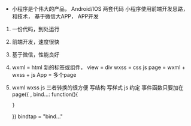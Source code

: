 - 小程序是个伟大的产品，
Android/IOS 两套代码
小程序使用前端开发思路，和技术， 基于微信大APP， APP开发
1. 一份代码，到处运行
2. 前端开发，速度很快
3. 基于微信，性能良好

1. wxml = html
   新的标签或组件，  view = div
   wxss = css
   js
   page = wxml + wxss + js
   App = 多个page

2. wxml wxss js 三者转换的很方便
   写结构
   写样式
   js 约定  事件函数只要加在
   page({
       ,
       bind...: function(){

       }
   })
   bindtap = "bind..."